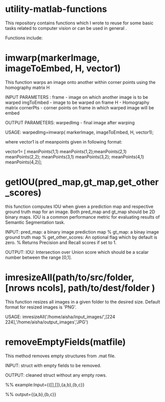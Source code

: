 # utility-matlab-functions
This repository contains functions which I wrote to reuse for some basic tasks related to computer vision or can be used in general .

Functions include: 
# imwarp(markerImage, imageToEmbed, H, vector1)
This function warps an image onto another within corner points using the homography matrix H 

INPUT PARAMETERS : frame - image on which another image is to be warped
		   imgToEmbed - image to be warped on frame 									   	   H - Homography matrix 
		   cornerPts - corner points on frame in which warped image will be embed 
								
OUTPUT PARAMETERS: warpedImg - final image after warping 

USAGE: warpedImg=imwarp( markerImage, imageToEmbed, H, vector1);

where vector1 is of meanpoints given in following format: 

vector1= [ meanPoints(1,1) meanPoints(1,2);meanPoints(2,1) meanPoints(2,2); meanPoints(3,1) meanPoints(3,2); meanPoints(4,1) meanPoints(4,2)];


# getIOU(pred_map,gt_map,get_other_scores)

this function computes IOU when given a prediction map and respective ground truth map for an image. Both pred_map and gt_map should be 2D binary maps. IOU is a common performance metric for evaluating results of Semantic Segmentation task.

INPUT: 		 pred_map: a binary image prediction map
%          gt_map: a binay image ground truth map
%          get_other_scores: An optional flag which by default is zero.
%          Returns Precision and Recall scores if set to 1.

OUTPUT: IOU: Intersection over Union score which should be a scalar number between the range [0,1].

# imresizeAll(path/to/src/folder, [nrows ncols], path/to/dest/folder ) 
This function resizes all images in a given folder to the desired size. 
Default format for resized images is 'PNG'. 

USAGE: imresizeAll('/home/aisha/input_images/',[224 224],'/home/aisha/output_images','JPG')

# removeEmptyFields(matfile)

This method removes empty structures from .mat file.

INPUT: struct with empty fields to be removed.

OUTPUT: cleaned struct without any empty rows.

%% example:Input={{[],[]},{a,b},{b,c}}

%% output={{a,b},{b,c}}
